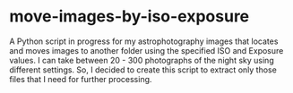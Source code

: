 # move-images-by-iso-exposure
A Python script in progress for my astrophotography images that locates and moves images to another folder using the specified ISO and Exposure values. I can take between 20 - 300 photographs of the night sky using different settings. So, I decided to create this script to extract only those files that I need for further processing. 
